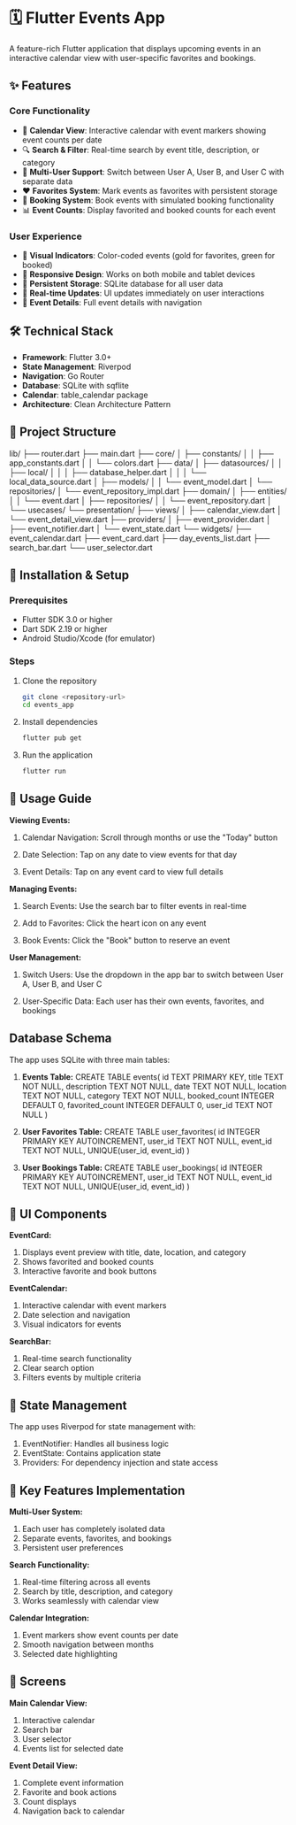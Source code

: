 # 🗓️ Flutter Events App

A feature-rich Flutter application that displays upcoming events in an interactive calendar view with user-specific favorites and bookings.

## ✨ Features

### Core Functionality
- 📅 **Calendar View**: Interactive calendar with event markers showing event counts per date
- 🔍 **Search & Filter**: Real-time search by event title, description, or category
- 👥 **Multi-User Support**: Switch between User A, User B, and User C with separate data
- ❤️ **Favorites System**: Mark events as favorites with persistent storage
- 🎫 **Booking System**: Book events with simulated booking functionality
- 📊 **Event Counts**: Display favorited and booked counts for each event

### User Experience
- 🎨 **Visual Indicators**: Color-coded events (gold for favorites, green for booked)
- 📱 **Responsive Design**: Works on both mobile and tablet devices
- 💾 **Persistent Storage**: SQLite database for all user data
- 🔄 **Real-time Updates**: UI updates immediately on user interactions
- 📖 **Event Details**: Full event details with navigation

## 🛠️ Technical Stack

- **Framework**: Flutter 3.0+
- **State Management**: Riverpod
- **Navigation**: Go Router
- **Database**: SQLite with sqflite
- **Calendar**: table_calendar package
- **Architecture**: Clean Architecture Pattern

## 📁 Project Structure
lib/
├── router.dart
├── main.dart
├── core/
│   ├── constants/
│   │   ├── app_constants.dart
│   │   └── colors.dart
├── data/
│   ├── datasources/
│   │   ├── local/
│   │   │   ├── database_helper.dart
│   │   │   └── local_data_source.dart
│   ├── models/
│   │   └── event_model.dart
│   └── repositories/
│       └── event_repository_impl.dart
├── domain/
│   ├── entities/
│   │   └── event.dart
│   ├── repositories/
│   │   └── event_repository.dart
│   └── usecases/
└── presentation/
    ├── views/
    │   ├── calendar_view.dart
    │   └── event_detail_view.dart
    ├── providers/
    │   ├── event_provider.dart
    │   ├── event_notifier.dart
    │   └── event_state.dart
    └── widgets/
        ├── event_calendar.dart
        ├── event_card.dart
        ├── day_events_list.dart
        ├── search_bar.dart
        └── user_selector.dart


## 🚀 Installation & Setup

### Prerequisites
- Flutter SDK 3.0 or higher  
- Dart SDK 2.19 or higher  
- Android Studio/Xcode (for emulator)

### Steps
1. Clone the repository  
   ```bash
   git clone <repository-url>
   cd events_app

2. Install dependencies
   ```bash
   flutter pub get

3. Run the application
   ```bash
   flutter run

## 🎯 Usage Guide
**Viewing Events:**
1. Calendar Navigation: Scroll through months or use the "Today" button

2. Date Selection: Tap on any date to view events for that day

3. Event Details: Tap on any event card to view full details

**Managing Events:**
1. Search Events: Use the search bar to filter events in real-time

2. Add to Favorites: Click the heart icon on any event

3. Book Events: Click the "Book" button to reserve an event

**User Management:**
1. Switch Users: Use the dropdown in the app bar to switch between User A, User B, and User C

2. User-Specific Data: Each user has their own events, favorites, and bookings

## Database Schema
The app uses SQLite with three main tables:

1. **Events Table:**
CREATE TABLE events(
  id TEXT PRIMARY KEY,
  title TEXT NOT NULL,
  description TEXT NOT NULL,
  date TEXT NOT NULL,
  location TEXT NOT NULL,
  category TEXT NOT NULL,
  booked_count INTEGER DEFAULT 0,
  favorited_count INTEGER DEFAULT 0,
  user_id TEXT NOT NULL
)

2. **User Favorites Table:**
CREATE TABLE user_favorites(
  id INTEGER PRIMARY KEY AUTOINCREMENT,
  user_id TEXT NOT NULL,
  event_id TEXT NOT NULL,
  UNIQUE(user_id, event_id)
)

3. **User Bookings Table:**
CREATE TABLE user_bookings(
  id INTEGER PRIMARY KEY AUTOINCREMENT,
  user_id TEXT NOT NULL,
  event_id TEXT NOT NULL,
  UNIQUE(user_id, event_id)
)

## 🎨 UI Components
**EventCard:**
1. Displays event preview with title, date, location, and category
2. Shows favorited and booked counts
3. Interactive favorite and book buttons

**EventCalendar:**
1. Interactive calendar with event markers
2. Date selection and navigation
3. Visual indicators for events

**SearchBar:**
1. Real-time search functionality
2. Clear search option
3. Filters events by multiple criteria

## 🔧 State Management
The app uses Riverpod for state management with:
1. EventNotifier: Handles all business logic
2. EventState: Contains application state
3. Providers: For dependency injection and state access

## 🌟 Key Features Implementation
**Multi-User System:**
1. Each user has completely isolated data
2. Separate events, favorites, and bookings
3. Persistent user preferences

**Search Functionality:**
1. Real-time filtering across all events
2. Search by title, description, and category
3. Works seamlessly with calendar view

**Calendar Integration:**
1. Event markers show event counts per date
2. Smooth navigation between months
3. Selected date highlighting

## 📱 Screens
**Main Calendar View:**
1. Interactive calendar
2. Search bar
3. User selector
4. Events list for selected date

**Event Detail View:**
1. Complete event information
2. Favorite and book actions
3. Count displays
4. Navigation back to calendar
